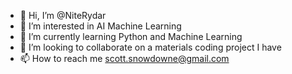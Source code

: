 - 👋 Hi, I’m @NiteRydar
- 👀 I’m interested in AI Machine Learning
- 🌱 I’m currently learning Python and Machine Learning
- 💞️ I’m looking to collaborate on a materials coding project I have
- 📫 How to reach me scott.snowdowne@gmail.com

<!---
NiteRydar/NiteRydar is a ✨ special ✨ repository because its `README.md` (this file) appears on your GitHub profile.
You can click the Preview link to take a look at your changes.
--->
